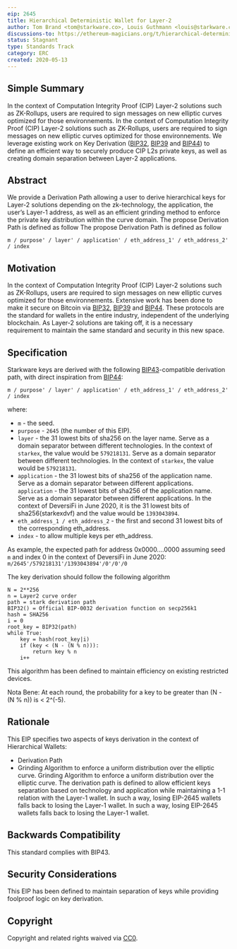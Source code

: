 ```yaml
---
eip: 2645
title: Hierarchical Deterministic Wallet for Layer-2
author: Tom Brand <tom@starkware.co>, Louis Guthmann <louis@starkware.co>
discussions-to: https://ethereum-magicians.org/t/hierarchical-deterministic-wallet-for-computation-integrity-proof-cip-layer-2/4286
status: Stagnant
type: Standards Track
category: ERC
created: 2020-05-13
---
```


## Simple Summary
In the context of Computation Integrity Proof (CIP) Layer-2 solutions such as ZK-Rollups, users are required to sign messages on new elliptic curves optimized for those environnements. In the context of Computation Integrity Proof (CIP) Layer-2 solutions such as ZK-Rollups, users are required to sign messages on new elliptic curves optimized for those environnements. We leverage existing work on Key Derivation ([BIP32](https://github.com/bitcoin/bips/blob/master/bip-0032.mediawiki), [BIP39](https://github.com/bitcoin/bips/blob/master/bip-0039.mediawiki) and [BIP44](https://github.com/bitcoin/bips/blob/master/bip-0044.mediawiki)) to define an efficient way to securely produce CIP L2s private keys, as well as creating domain separation between Layer-2 applications.

## Abstract
We provide a Derivation Path allowing a user to derive hierarchical keys for Layer-2 solutions depending on the zk-technology, the application, the user’s Layer-1 address, as well as an efficient grinding method to enforce the private key distribution within the curve domain. The propose Derivation Path is defined as follow The propose Derivation Path is defined as follow
```
m / purpose' / layer' / application' / eth_address_1' / eth_address_2' / index
```

## Motivation
In the context of Computation Integrity Proof (CIP) Layer-2 solutions such as ZK-Rollups, users are required to sign messages on new elliptic curves optimized for those environnements. Extensive work has been done to make it secure on Bitcoin via [BIP32](https://github.com/bitcoin/bips/blob/master/bip-0032.mediawiki), [BIP39](https://github.com/bitcoin/bips/blob/master/bip-0039.mediawiki) and [BIP44](https://github.com/bitcoin/bips/blob/master/bip-0044.mediawiki). These protocols are the standard for wallets in the entire industry, independent of the underlying blockchain. As Layer-2 solutions are taking off, it is a necessary requirement to maintain the same standard and security in this new space.

## Specification
Starkware keys are derived with the following [BIP43](https://github.com/bitcoin/bips/blob/master/bip-0043.mediawiki)-compatible derivation path, with direct inspiration from [BIP44](https://github.com/bitcoin/bips/blob/master/bip-0044.mediawiki):
```
m / purpose' / layer' / application' / eth_address_1' / eth_address_2' / index
```
where:
* `m` - the seed.
* `purpose` - `2645` (the number of this EIP).
* `layer` - the 31 lowest bits of sha256 on the layer name. Serve as a domain separator between different technologies. In the context of `starkex`, the value would be `579218131`. Serve as a domain separator between different technologies. In the context of `starkex`, the value would be `579218131`.
* `application` - the 31 lowest bits of sha256 of the application name. Serve as a domain separator between different applications. `application` - the 31 lowest bits of sha256 of the application name. Serve as a domain separator between different applications. In the context of DeversiFi in June 2020, it is the 31 lowest bits of sha256(starkexdvf) and the value would be `1393043894`.
* `eth_address_1 / eth_address_2` - the first and second 31 lowest bits of the corresponding eth_address.
* `index` - to allow multiple keys per eth_address.

As example, the expected path for address 0x0000....0000 assuming seed `m` and index 0 in the context of DeversiFi in June 2020: `m/2645'/579218131'/1393043894'/0'/0'/0`

The key derivation should follow the following algorithm
```
N = 2**256
n = Layer2 curve order
path = stark derivation path
BIP32() = Official BIP-0032 derivation function on secp256k1
hash = SHA256
i = 0
root_key = BIP32(path)
while True:
    key = hash(root_key|i)
    if (key < (N - (N % n))):
        return key % n
    i++
```
This algorithm has been defined to maintain efficiency on existing restricted devices.

Nota Bene: At each round, the probability for a key to be greater than (N - (N % n)) is < 2^(-5).

## Rationale
This EIP specifies two aspects of keys derivation in the context of Hierarchical Wallets:
- Derivation Path
- Grinding Algorithm to enforce a uniform distribution over the elliptic curve. Grinding Algorithm to enforce a uniform distribution over the elliptic curve. The derivation path is defined to allow efficient keys separation based on technology and application while maintaining a 1-1 relation with the Layer-1 wallet. In such a way, losing EIP-2645 wallets falls back to losing the Layer-1 wallet. In such a way, losing EIP-2645 wallets falls back to losing the Layer-1 wallet.

## Backwards Compatibility
This standard complies with BIP43.

## Security Considerations
This EIP has been defined to maintain separation of keys while providing foolproof logic on key derivation.

## Copyright
Copyright and related rights waived via [CC0](../LICENSE.md).

